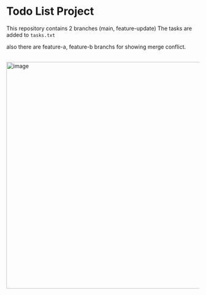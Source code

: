 # Todo List Project

This repository contains 2 branches (main, feature-update)
The tasks are added to `tasks.txt`


also there are feature-a, feature-b branchs for showing merge conflict.

<br>

<img width="590" alt="image" src="https://github.com/user-attachments/assets/825a4a92-9b5e-4899-8682-b46c21d653f0" />

